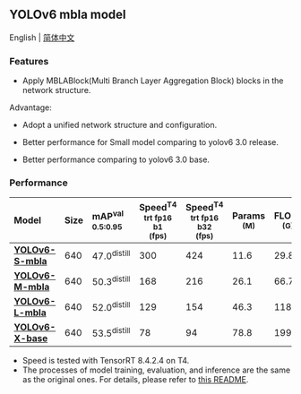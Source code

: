 ## YOLOv6 mbla model

English | [简体中文](./README_cn.md)

### Features

- Apply MBLABlock(Multi Branch Layer Aggregation Block) blocks in the network structure.

Advantage:

- Adopt a unified network structure and configuration.

- Better performance for Small model comparing to yolov6 3.0 release.

- Better performance comparing to yolov6 3.0 base.

### Performance

| Model                                                                                          | Size | mAP<sup>val<br/>0.5:0.95 | Speed<sup>T4<br/>trt fp16 b1 <br/>(fps) | Speed<sup>T4<br/>trt fp16 b32 <br/>(fps) | Params<br/><sup> (M) | FLOPs<br/><sup> (G) |
| :--------------------------------------------------------------------------------------------- | ---- | :----------------------- | --------------------------------------- | ---------------------------------------- | -------------------- | ------------------- |
| [**YOLOv6-S-mbla**](https://github.com/meituan/YOLOv6/releases/download/0.4.0/yolov6s_mbla.pt) | 640  | 47.0<sup>distill         | 300                                     | 424                                      | 11.6                 | 29.8                |
| [**YOLOv6-M-mbla**](https://github.com/meituan/YOLOv6/releases/download/0.4.0/yolov6m_mbla.pt) | 640  | 50.3<sup>distill         | 168                                     | 216                                      | 26.1                 | 66.7                |
| [**YOLOv6-L-mbla**](https://github.com/meituan/YOLOv6/releases/download/0.4.0/yolov6l_base.pt) | 640  | 52.0<sup>distill         | 129                                     | 154                                      | 46.3                 | 118.2               |
| [**YOLOv6-X-base**](https://github.com/meituan/YOLOv6/releases/download/0.4.0/yolov6x_base.pt) | 640  | 53.5<sup>distill         | 78                                      | 94                                       | 78.8                 | 199.0               |

- Speed is tested with TensorRT 8.4.2.4 on T4.
- The processes of model training, evaluation, and inference are the same as the original ones. For details, please refer to [this README](https://github.com/meituan/YOLOv6#quick-start).
